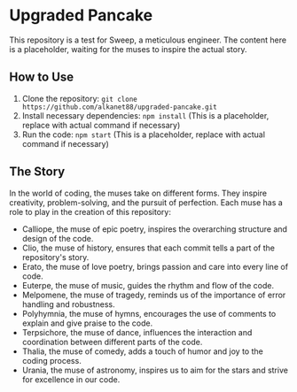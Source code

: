# Upgraded Pancake

This repository is a test for Sweep, a meticulous engineer. The content here is a placeholder, waiting for the muses to inspire the actual story.

## How to Use

1. Clone the repository: `git clone https://github.com/alkanet88/upgraded-pancake.git`
2. Install necessary dependencies: `npm install` (This is a placeholder, replace with actual command if necessary)
3. Run the code: `npm start` (This is a placeholder, replace with actual command if necessary)

## The Story

In the world of coding, the muses take on different forms. They inspire creativity, problem-solving, and the pursuit of perfection. Each muse has a role to play in the creation of this repository:

- Calliope, the muse of epic poetry, inspires the overarching structure and design of the code.
- Clio, the muse of history, ensures that each commit tells a part of the repository's story.
- Erato, the muse of love poetry, brings passion and care into every line of code.
- Euterpe, the muse of music, guides the rhythm and flow of the code.
- Melpomene, the muse of tragedy, reminds us of the importance of error handling and robustness.
- Polyhymnia, the muse of hymns, encourages the use of comments to explain and give praise to the code.
- Terpsichore, the muse of dance, influences the interaction and coordination between different parts of the code.
- Thalia, the muse of comedy, adds a touch of humor and joy to the coding process.
- Urania, the muse of astronomy, inspires us to aim for the stars and strive for excellence in our code.
